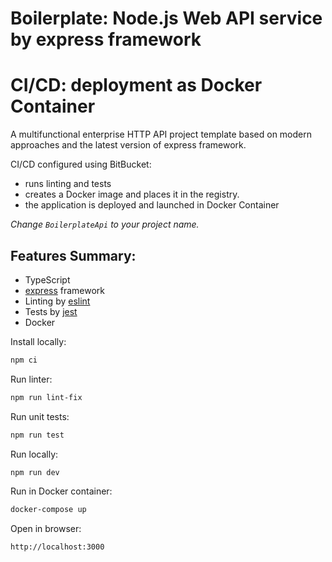 # Boilerplate: Node.js Web API service by express framework
# CI/CD: deployment as Docker Container

A multifunctional enterprise HTTP API project template based on modern approaches and the latest version of express framework.

CI/CD configured using BitBucket:
- runs linting and tests
- creates a Docker image and places it in the registry.
- the application is deployed and launched in Docker Container

*Change `BoilerplateApi` to your project name.*

## Features Summary:

- TypeScript
- [express](https://expressjs.com/) framework 
- Linting by [eslint](https://eslint.org/)
- Tests by [jest](https://jestjs.io/)
- Docker

Install locally:

```bash
npm ci
```

Run linter:

```bash
npm run lint-fix
```

Run unit tests:

```bash
npm run test
```

Run locally:

```bash
npm run dev
```

Run in Docker container:

```bash
docker-compose up
```

Open in browser:

```url
http://localhost:3000
```

